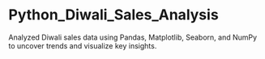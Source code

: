 # Python_Diwali_Sales_Analysis
Analyzed Diwali sales data using Pandas, Matplotlib, Seaborn, and NumPy to uncover trends and visualize key insights.
